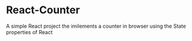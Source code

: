 # React-Counter
A simple React project the imilements a counter in browser using the State properties of React
